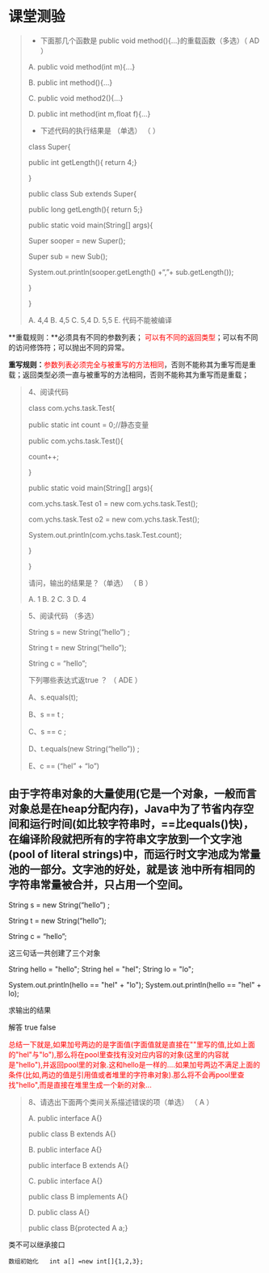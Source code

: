# 课堂测验

> - 下面那几个函数是 public void method(){...}的重载函数（多选）（    AD   ）
>
> A. public void method(int m){...} 
>
> B. public int method(){...}
>
> C. public void method2(){...} 
>
> D. public int method(int m,float f){...}
>
> - 下述代码的执行结果是 （单选）   （     ）
>
> class Super{ 
>
> public int getLength(){ return 4;}
>
> }
>
> public class Sub extends Super{
>
> public long getLength(){ return 5;}
>
> public static void main(String[] args){
>
> Super sooper = new Super();
>
> Super sub = new Sub();
>
> System.out.println(sooper.getLength() +“,”+ sub.getLength()); 
>
> }
>
> }
>
>   A. 4,4    B. 4,5   C. 5,4   D. 5,5    E. 代码不能被编译

**重载规则：**必须具有不同的参数列表； <span style="color:red">可以有不同的返回类型</span>；可以有不同的访问修饰符；可以抛出不同的异常。

**重写规则：**<span style="color:red">参数列表必须完全与被重写的方法相同</span>，否则不能称其为重写而是重载；返回类型必须一直与被重写的方法相同，否则不能称其为重写而是重载；

> 4、阅读代码  
>
> class com.ychs.task.Test{
>
> public static int count = 0;//静态变量
>
> public com.ychs.task.Test(){
>
> count++;
>
> }
>
> public static void main(String[] args){
>
>  com.ychs.task.Test o1 = new com.ychs.task.Test();
>
>  com.ychs.task.Test o2 = new com.ychs.task.Test();
>
>  System.out.println(com.ychs.task.Test.count);
>
> }
>
> }
>
> 请问，输出的结果是？（单选）  （   B    ）
>
> A. 1   B. 2   C. 3   D. 4

> 5、阅读代码   （多选）
>
> String s = new String(“hello”) ;
>
> String t = new String(“hello”);
>
> String c = “hello”;
>
> 下列哪些表达式返true ？    （ ADE  ）
>
> A、s.equals(t);
>
> B、s == t ;
>
> C、s == c ;
>
> D、t.equals(new String(“hello”)) ;
>
> E、c == (“hel” + “lo”)

由于字符串对象的大量使用(它是一个对象，一般而言对象总是在heap分配内存)，Java中为了节省内存空间和运行时间(如比较字符串时，==比equals()快)，在编译阶段就把所有的字符串文字放到一个文字池(pool of literal strings)中，而运行时文字池成为常量池的一部分。文字池的好处，就是该 池中所有相同的字符串常量被合并，只占用一个空间。
--------------------- 

String s = new String(“hello”) ;

String t = new String(“hello”);

String c = “hello”;

这三句话一共创建了三个对象

String hello = "hello";
String hel = "hel";
String lo = "lo";

System.out.println(hello == "hel" + "lo");
System.out.println(hello == "hel" + lo);

 

求输出的结果

 

解答 true false

<span style="color:red">总结一下就是,如果加号两边的是字面值(字面值就是直接在""里写的值,比如上面的"hel"与"lo"),那么将在pool里查找有没对应内容的对象(这里的内容就是"hello"),并返回pool里的对象.这和hello是一样的....如果加号两边不满足上面的条件(比如,两边的值是引用值或者堆里的字符串对象).那么将不会再pool里查找"hello",而是直接在堆里生成一个新的对象...</span>

>  8、请选出下面两个类间关系描述错误的项（单选）  （   A   ）
>
>  A. public interface A{}
>
>  public class B extends A{}
>
>  B. public interface A{}
>
>  public interface B extends A{}
>
>  C. public interface A{}
>
>  public class B implements A{}
>
>  D. public class A{}
>
>  public class B{protected A a;}

类不可以继承接口

```
数组初始化	int a[] =new int[]{1,2,3};
```